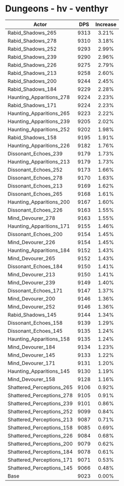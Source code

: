 # Dungeons - hv - venthyr
| Actor | DPS | Increase |
|---|:---:|:---:|
|Rabid_Shadows_265|9313|3.21%|
|Rabid_Shadows_278|9310|3.18%|
|Rabid_Shadows_252|9293|2.99%|
|Rabid_Shadows_239|9290|2.96%|
|Rabid_Shadows_226|9275|2.79%|
|Rabid_Shadows_213|9258|2.60%|
|Rabid_Shadows_200|9244|2.45%|
|Rabid_Shadows_184|9229|2.28%|
|Haunting_Apparitions_278|9224|2.23%|
|Rabid_Shadows_171|9224|2.23%|
|Haunting_Apparitions_265|9223|2.22%|
|Haunting_Apparitions_239|9205|2.02%|
|Haunting_Apparitions_252|9202|1.98%|
|Rabid_Shadows_158|9195|1.91%|
|Haunting_Apparitions_226|9182|1.76%|
|Dissonant_Echoes_239|9179|1.73%|
|Haunting_Apparitions_213|9179|1.73%|
|Dissonant_Echoes_252|9173|1.66%|
|Dissonant_Echoes_278|9170|1.63%|
|Dissonant_Echoes_213|9169|1.62%|
|Dissonant_Echoes_265|9168|1.61%|
|Haunting_Apparitions_200|9167|1.60%|
|Dissonant_Echoes_226|9163|1.55%|
|Mind_Devourer_278|9163|1.55%|
|Haunting_Apparitions_171|9155|1.46%|
|Dissonant_Echoes_200|9154|1.45%|
|Mind_Devourer_226|9154|1.45%|
|Haunting_Apparitions_184|9152|1.43%|
|Mind_Devourer_265|9152|1.43%|
|Dissonant_Echoes_184|9150|1.41%|
|Mind_Devourer_213|9150|1.41%|
|Mind_Devourer_239|9149|1.40%|
|Dissonant_Echoes_171|9147|1.37%|
|Mind_Devourer_200|9146|1.36%|
|Mind_Devourer_252|9146|1.36%|
|Rabid_Shadows_145|9144|1.34%|
|Dissonant_Echoes_158|9139|1.29%|
|Dissonant_Echoes_145|9135|1.24%|
|Haunting_Apparitions_158|9135|1.24%|
|Mind_Devourer_184|9134|1.23%|
|Mind_Devourer_145|9133|1.22%|
|Mind_Devourer_171|9131|1.20%|
|Haunting_Apparitions_145|9130|1.19%|
|Mind_Devourer_158|9128|1.16%|
|Shattered_Perceptions_265|9106|0.92%|
|Shattered_Perceptions_278|9105|0.91%|
|Shattered_Perceptions_239|9101|0.86%|
|Shattered_Perceptions_252|9099|0.84%|
|Shattered_Perceptions_213|9087|0.71%|
|Shattered_Perceptions_158|9085|0.69%|
|Shattered_Perceptions_226|9084|0.68%|
|Shattered_Perceptions_200|9079|0.62%|
|Shattered_Perceptions_184|9078|0.61%|
|Shattered_Perceptions_171|9071|0.53%|
|Shattered_Perceptions_145|9066|0.48%|
|Base|9023|0.00%|
